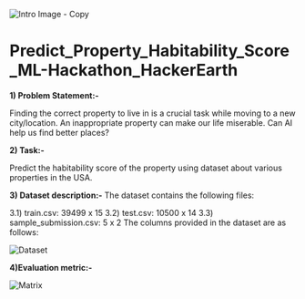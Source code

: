 ![Intro Image - Copy](https://user-images.githubusercontent.com/84449238/180827289-089f1dd9-d05e-4bd4-b222-63bce86609c1.JPG)

# Predict_Property_Habitability_Score_ML-Hackathon_HackerEarth
**1) Problem Statement:-**

Finding the correct property to live in is a crucial task while moving to a new city/location. An inappropriate property can make our life miserable. Can AI help us find better places?

**2) Task:-**

Predict the habitability score of the property using dataset about various properties in the USA.   

**3) Dataset description:-**
The dataset contains the following files: 

3.1) train.csv: 39499 x 15
3.2) test.csv: 10500 x 14
3.3) sample_submission.csv: 5 x 2 
The columns provided in the dataset are as follows:

![Dataset](https://user-images.githubusercontent.com/84449238/180826415-1444b603-c6eb-410f-af3c-a26ae3c05876.JPG)

**4)Evaluation metric:-**

![Matrix](https://user-images.githubusercontent.com/84449238/180826692-fe415357-71af-4bf3-bb5f-4cd02b839a61.JPG)
